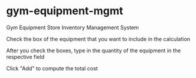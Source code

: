 # gym-equipment-mgmt
Gym Equipment Store Inventory Management System


Check the box of the equipment that you want to include in the calculation

After you check the boxes, type in the quantity of the equipment in the respective field

Click "Add" to compute the total cost
